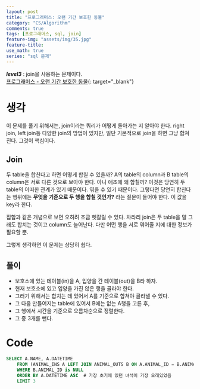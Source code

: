 ```yaml
---
layout: post
title: "프로그래머스: 오랜 기간 보호한 동물"
category: "CS/Algorithm"
comments: true
tags: [프로그래머스, sql, join]
feature-img: "assets/img/35.jpg"
feature-title:
use_math: true
series: "sql 문제"
---
```


**_level3_** : join을 사용하는 문제이다.  
[프로그래머스 - 오랜 기간 보호한 동물](https://programmers.co.kr/learn/courses/30/lessons/59044){: target="\_blank"}

# 생각

이 문제를 풀기 위해서는, join이라는 쿼리가 어떻게 돌아가는 지 알아야 한다. right join, left join등 다양한 join의 방법이 있지만, 일단 기본적으로 join을 하면 그냥 합쳐진다. 그것이 핵심이다.

## Join

두 table을 합친다고 하면 어떻게 합칠 수 있을까? A의 table의 column과 B table의 column은 서로 다른 것으로 보아야 한다. 아니 애초에 왜 합칠까? 이것은 당연히 두 table의 어떠한 관계가 있기 때문이다. 엮을 수 있기 때문이다. 그렇다면 당연히 합친다는 행위에는 **무엇을 기준으로 두 행을 합칠 것인가?** 라는 질문이 들어야 한다. 이 값을 key라 한다.

집합과 같은 개념으로 보면 오히려 조금 헷갈릴 수 있다. 차라리 join은 두 table을 말 그래도 합치는 것이고 column도 늘어난다. 다만 어떤 행을 서로 엮어줄 지에 대한 정보가 필요할 뿐.

그렇게 생각하면 이 문제는 상당히 쉽다.

## 풀이

- 보호소에 있는 테이블(in)을 A, 입양을 간 테이블(out)을 B라 하자.
- 현재 보호소에 있고 입양을 가진 않은 행을 골라야 한다.
- 그러기 위해서는 합치는 데 있어서 A를 기준으로 합쳐야 골라낼 수 있다.
- 그 다음 만들어지는 table에 있어서 B에는 없는 A행을 고른 후,
- 그 행에서 시간을 기준으로 오름차순으로 정렬한다.
- 그 중 3개를 뺀다.

# Code

```sql
SELECT A.NAME, A.DATETIME
    FROM (ANIMAL_INS A LEFT JOIN ANIMAL_OUTS B ON A.ANIMAL_ID = B.ANIMAL_ID)
    WHERE B.ANIMAL_ID is NULL
    ORDER BY A.DATETIME ASC  # 가장 초기에 있던 녀석이 가장 오래있었음
    LIMIT 3
```
